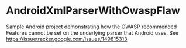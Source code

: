 # AndroidXmlParserWithOwaspFlaw
Sample Android project demonstrating how the OWASP recommended Features cannot be set on the underlying parser that Android uses. See https://issuetracker.google.com/issues/149815313
